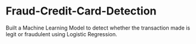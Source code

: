 # Fraud-Credit-Card-Detection
Built a Machine Learning Model to detect whether the transaction made is legit or fraudulent using Logistic Regression.
